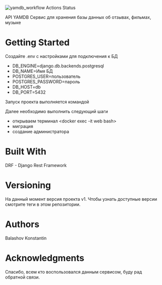 ![yamdb_workflow Actions Status](https://github.com/BKI92/yamdb_final/workflows/yamdb_workflow/badge.svg)


API YAMDB
Сервис для хранения базы данных об отзывах, фильмах, музыке

# Getting Started
Создайте .env с настройками для подключения к БД
- DB_ENGINE=django.db.backends.postgresql
- DB_NAME=Имя БД
- POSTGRES_USER=пользователь
- POSTGRES_PASSWORD=пароль
- DB_HOST=db
- DB_PORT=5432


Запуск проекта выполняется командой <docker-compose up>
 
Далее необходимо выполнить следующий шаги
 - открываем терминал <docker exec -it web bash>
 - миграция <python manage.py migrate>
 - создание администратора <python manage.py createsuperuser>
 
 
# Built With
DRF - Django Rest Framework


# Versioning
На данный момент версия проекта v1. Чтобы узнать доступные версии смотрите теги в этом репозитории.


# Authors
Balashov Konstantin


# Acknowledgments
Спасибо, всем кто воспользовался данным сервисом, буду рад обратной связи.
